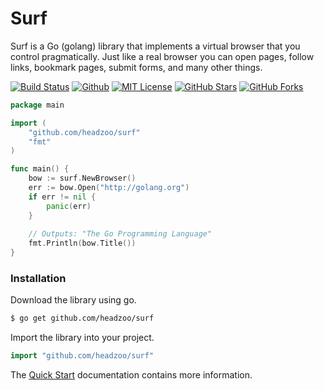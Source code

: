 # Surf
Surf is a Go (golang) library that implements a virtual browser that you control pragmatically. Just like a real
browser you can open pages, follow links, bookmark pages, submit forms, and many other things. 

[![Build Status](https://img.shields.io/travis/headzoo/surf/master.svg?style=flat-square)](https://travis-ci.org/headzoo/surf)
[![Github](https://img.shields.io/badge/source-github-blue.svg?style=flat-square)](https://github.com/headzoo/surf/)
[![MIT License](https://img.shields.io/badge/license-MIT-blue.svg?style=flat-square)](https://raw.githubusercontent.com/headzoo/surf/master/LICENSE.md)
[![GitHub Stars](https://img.shields.io/github/stars/headzoo/surf.svg?style=flat-square)](https://github.com/headzoo/surf/stargazers)
[![GitHub Forks](https://img.shields.io/github/forks/headzoo/surf.svg?style=flat-square)](https://github.com/headzoo/surf/network)


```go
package main

import (
	"github.com/headzoo/surf"
	"fmt"
)

func main() {
	bow := surf.NewBrowser()
	err := bow.Open("http://golang.org")
	if err != nil {
		panic(err)
	}
	
	// Outputs: "The Go Programming Language"
	fmt.Println(bow.Title())
}
```


### Installation
Download the library using go.

```sh
$ go get github.com/headzoo/surf
```

Import the library into your project.

```go
import "github.com/headzoo/surf"
```

The [Quick Start](/quick_start) documentation contains more information.